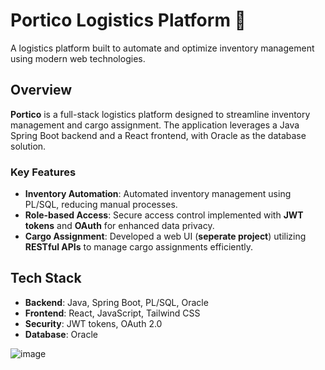 # Portico Logistics Platform 🚚

A logistics platform built to automate and optimize inventory management using modern web technologies.

## Overview

**Portico** is a full-stack logistics platform designed to streamline inventory management and cargo assignment. The application leverages a Java Spring Boot backend and a React frontend, with Oracle as the database solution. 

### Key Features
- **Inventory Automation**: Automated inventory management using PL/SQL, reducing manual processes.
- **Role-based Access**: Secure access control implemented with **JWT tokens** and **OAuth** for enhanced data privacy.
- **Cargo Assignment**: Developed a web UI (**seperate project**) utilizing **RESTful APIs** to manage cargo assignments efficiently.

## Tech Stack

- **Backend**: Java, Spring Boot, PL/SQL, Oracle
- **Frontend**: React, JavaScript, Tailwind CSS
- **Security**: JWT tokens, OAuth 2.0
- **Database**: Oracle

![image](https://github.com/user-attachments/assets/725a0674-fcca-437e-9082-4b9d91fc2701)
